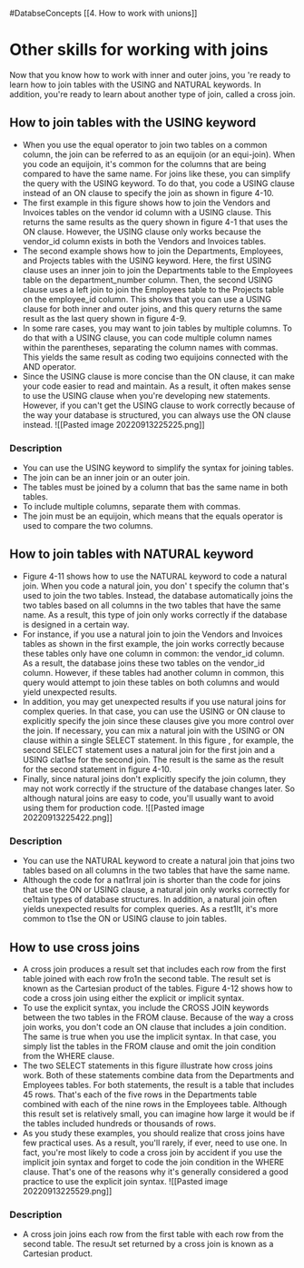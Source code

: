 #DatabseConcepts [[4. How to work with unions]]
# Other skills for working with joins
Now that you know how to work with inner and outer joins, you 're ready to learn how to join tables with the USING and NATURAL keywords. In addition, you're ready to learn about another type of join, called a cross join.

## How to join tables with the USING keyword
- When you use the equal operator to join two tables on a common column, the join can be referred to as an equijoin (or an equi-join). When you code an equijoin, it's common for the columns that are being compared to have the same name. For joins like these, you can simplify the query with the USING keyword. To do that, you code a USING clause instead of an ON clause to specify the join as shown in figure 4-10. 
- The first example in this figure shows how to join the Vendors and Invoices tables on the vendor id column with a USING clause. This returns the same results as the query shown in figure 4-1 that uses the ON clause. However, the USING clause only works because the vendor_id column exists in both the Vendors and Invoices tables. 
- The second example shows how to join the Departments, Employees, and Projects tables with the USING keyword. Here, the first USING clause uses an inner join to join the Departments table to the Employees table on the department_number column. Then, the second USING clause uses a left join to join the Employees table to the Projects table on the employee_id column. This shows that you can use a USING clause for both inner and outer joins, and this query returns the same result as the last query shown in figure 4-9. 
- In some rare cases, you may want to join tables by multiple columns. To do that with a USING clause, you can code multiple column names within the parentheses, separating the column names with commas. This yields the same result as coding two equijoins connected with the AND operator. 
- Since the USING clause is more concise than the ON clause, it can make your code easier to read and maintain. As a result, it often makes sense to use the USING clause when you're developing new statements. However, if you can't get the USING clause to work correctly because of the way your database is structured, you can always use the ON clause instead.
![[Pasted image 20220913225225.png]]
### Description
- You can use the USING keyword to simplify the syntax for joining tables. 
- The join can be an inner join or an outer join. 
- The tables must be joined by a column that bas the same name in both tables. 
- To include multiple columns, separate them with commas. 
- The join must be an equijoin, which means that the equals operator is used to compare the two columns.

## How to join tables with NATURAL keyword
- Figure 4-11 shows how to use the NATURAL keyword to code a natural join. When you code a natural join, you don' t specify the column that's used to join the two tables. Instead, the database automatically joins the two tables based on all columns in the two tables that have the same name. As a result, this type of join only works correctly if the database is designed in a certain way.
- For instance, if you use a natural join to join the Vendors and Invoices tables as shown in the first example, the join works correctly because these tables only have one column in common: the vendor_id column. As a result, the database joins these two tables on the vendor_id column. However, if these tables had another column in common, this query would attempt to join these tables on both columns and would yield unexpected results. 
- In addition, you may get unexpected results if you use natural joins for complex queries. In that case, you can use the USING or ON clause to explicitly specify the join since these clauses give you more control over the join. If necessary, you can mix a natural join with the USING or ON clause within a single SELECT statement. In this figure , for example, the second SELECT statement uses a natural join for the first join and a USING clat1se for the second join. The result is the same as the result for the second statement in figure 4-10. 
- Finally, since natural joins don't explicitly specify the join column, they may not work correctly if the structure of the database changes later. So although natural joins are easy to code, you'll usually want to avoid using them for production code.
![[Pasted image 20220913225422.png]]
### Description
- You can use the NATURAL keyword to create a natural join that joins two tables based on all columns in the two tables that have the same name. 
- Although the code for a nat1rral join is shorter than the code for joins that use the ON or USING clause, a natural join only works correctly for ce1tain types of database structures. In addition, a natural join often yields unexpected results for complex queries. As a rest1lt, it's more common to t1se the ON or USING clause to join tables.

## How to use cross joins
- A cross join produces a result set that includes each row from the first table joined with each row fro1n the second table. The result set is known as the Cartesian product of the tables. Figure 4-12 shows how to code a cross join using either the explicit or implicit syntax. 
- To use the explicit syntax, you include the CROSS JOIN keywords between the two tables in the FROM clause. Because of the way a cross join works, you don't code an ON clause that includes a join condition. The same is true when you use the implicit syntax. In that case, you simply list the tables in the FROM clause and omit the join condition from the WHERE clause. 
- The two SELECT statements in this figure illustrate how cross joins work. Both of these statements combine data from the Departments and Employees tables. For both statements, the result is a table that includes 45 rows. That's each of the five rows in the Departments table combined with each of the nine rows in the Employees table. Although this result set is relatively small, you can imagine how large it would be if the tables included hundreds or thousands of rows. 
- As you study these examples, you should realize that cross joins have few practical uses. As a result, you'll rarely, if ever, need to use one. In fact, you're most likely to code a cross join by accident if you use the implicit join syntax and forget to code the join condition in the WHERE clause. That's one of the reasons why it's generally considered a good practice to use the explicit join syntax.
![[Pasted image 20220913225529.png]]
### Description
- A cross join joins each row from the first table with each row from the second table. The resuJt set returned by a cross join is known as a Cartesian product.

